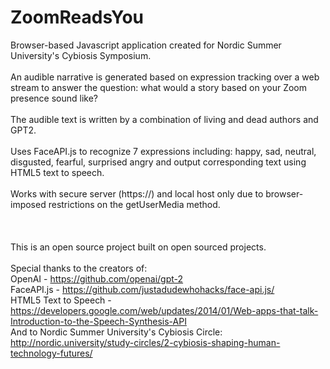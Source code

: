 # ZoomReadsYou
Browser-based Javascript application created for Nordic Summer University's Cybiosis Symposium. </br></br>
An audible narrative is generated based on expression tracking over a web stream to answer the question: what would a story based on your Zoom presence sound like? </br></br>
The audible text is written by a combination of living and dead authors and GPT2.</br></br>
Uses FaceAPI.js to recognize 7 expressions including: happy, sad, neutral, disgusted, fearful, surprised angry and output corresponding text using HTML5 text to speech.</br></br>
Works with secure server (https://) and local host only due to browser-imposed restrictions on the getUserMedia method. </br></br>
</br></br>
This is an open source project built on open sourced projects. </br></br>
Special thanks to the creators of:</br>
OpenAI - https://github.com/openai/gpt-2</br>
FaceAPI.js - https://github.com/justadudewhohacks/face-api.js/</br>
HTML5 Text to Speech - https://developers.google.com/web/updates/2014/01/Web-apps-that-talk-Introduction-to-the-Speech-Synthesis-API
</br>
And to Nordic Summer University's Cybiosis Circle: http://nordic.university/study-circles/2-cybiosis-shaping-human-technology-futures/
